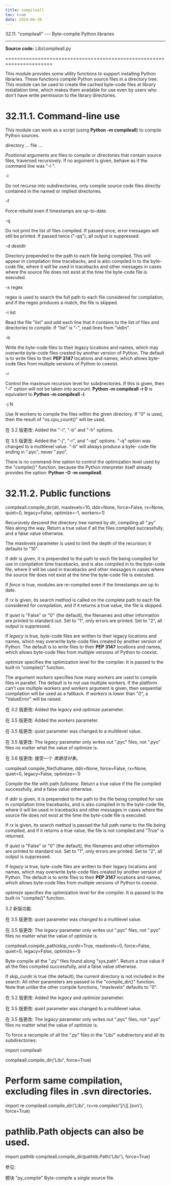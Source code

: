 ```yaml
---
title: compileall
toc: true
date: 2019-06-30
---
```

32.11. "compileall" --- Byte-compile Python libraries
*****************************************************

**Source code:** Lib/compileall.py

======================================================================

This module provides some utility functions to support installing
Python libraries.  These functions compile Python source files in a
directory tree. This module can be used to create the cached byte-code
files at library installation time, which makes them available for use
even by users who don't have write permission to the library
directories.


32.11.1. Command-line use
=========================

This module can work as a script (using **Python -m compileall**) to
compile Python sources.

directory ...
file ...

   Positional arguments are files to compile or directories that
   contain source files, traversed recursively.  If no argument is
   given, behave as if the command line was "-l <directories from
   sys.path>".

-l

   Do not recurse into subdirectories, only compile source code files
   directly contained in the named or implied directories.

-f

   Force rebuild even if timestamps are up-to-date.

-q

   Do not print the list of files compiled. If passed once, error
   messages will still be printed. If passed twice ("-qq"), all output
   is suppressed.

-d destdir

   Directory prepended to the path to each file being compiled.  This
   will appear in compilation time tracebacks, and is also compiled in
   to the byte-code file, where it will be used in tracebacks and
   other messages in cases where the source file does not exist at the
   time the byte-code file is executed.

-x regex

   regex is used to search the full path to each file considered for
   compilation, and if the regex produces a match, the file is
   skipped.

-i list

   Read the file "list" and add each line that it contains to the list
   of files and directories to compile.  If "list" is "-", read lines
   from "stdin".

-b

   Write the byte-code files to their legacy locations and names,
   which may overwrite byte-code files created by another version of
   Python.  The default is to write files to their **PEP 3147**
   locations and names, which allows byte-code files from multiple
   versions of Python to coexist.

-r

   Control the maximum recursion level for subdirectories. If this is
   given, then "-l" option will not be taken into account. **Python -m
   compileall <directory> -r 0** is equivalent to **Python -m
   compileall <directory> -l**.

-j N

   Use *N* workers to compile the files within the given directory. If
   "0" is used, then the result of "os.cpu_count()" will be used.

在 3.2 版更改: Added the "-i", "-b" and "-h" options.

在 3.5 版更改: Added the  "-j", "-r", and "-qq" options.  "-q" option
was changed to a multilevel value.  "-b" will always produce a byte-
code file ending in ".pyc", never ".pyo".

There is no command-line option to control the optimization level used
by the "compile()" function, because the Python interpreter itself
already provides the option: **Python -O -m compileall**.


32.11.2. Public functions
=========================

compileall.compile_dir(dir, maxlevels=10, ddir=None, force=False, rx=None, quiet=0, legacy=False, optimize=-1, workers=1)

   Recursively descend the directory tree named by *dir*, compiling
   all ".py" files along the way. Return a true value if all the files
   compiled successfully, and a false value otherwise.

   The *maxlevels* parameter is used to limit the depth of the
   recursion; it defaults to "10".

   If *ddir* is given, it is prepended to the path to each file being
   compiled for use in compilation time tracebacks, and is also
   compiled in to the byte-code file, where it will be used in
   tracebacks and other messages in cases where the source file does
   not exist at the time the byte-code file is executed.

   If *force* is true, modules are re-compiled even if the timestamps
   are up to date.

   If *rx* is given, its search method is called on the complete path
   to each file considered for compilation, and if it returns a true
   value, the file is skipped.

   If *quiet* is "False" or "0" (the default), the filenames and other
   information are printed to standard out. Set to "1", only errors
   are printed. Set to "2", all output is suppressed.

   If *legacy* is true, byte-code files are written to their legacy
   locations and names, which may overwrite byte-code files created by
   another version of Python.  The default is to write files to their
   **PEP 3147** locations and names, which allows byte-code files from
   multiple versions of Python to coexist.

   *optimize* specifies the optimization level for the compiler.  It
   is passed to the built-in "compile()" function.

   The argument *workers* specifies how many workers are used to
   compile files in parallel. The default is to not use multiple
   workers. If the platform can't use multiple workers and *workers*
   argument is given, then sequential compilation will be used as a
   fallback.  If *workers* is lower than "0", a "ValueError" will be
   raised.

   在 3.2 版更改: Added the *legacy* and *optimize* parameter.

   在 3.5 版更改: Added the *workers* parameter.

   在 3.5 版更改: *quiet* parameter was changed to a multilevel value.

   在 3.5 版更改: The *legacy* parameter only writes out ".pyc" files,
   not ".pyo" files no matter what the value of *optimize* is.

   在 3.6 版更改: 接受一个 *类路径对象*。

compileall.compile_file(fullname, ddir=None, force=False, rx=None, quiet=0, legacy=False, optimize=-1)

   Compile the file with path *fullname*. Return a true value if the
   file compiled successfully, and a false value otherwise.

   If *ddir* is given, it is prepended to the path to the file being
   compiled for use in compilation time tracebacks, and is also
   compiled in to the byte-code file, where it will be used in
   tracebacks and other messages in cases where the source file does
   not exist at the time the byte-code file is executed.

   If *rx* is given, its search method is passed the full path name to
   the file being compiled, and if it returns a true value, the file
   is not compiled and "True" is returned.

   If *quiet* is "False" or "0" (the default), the filenames and other
   information are printed to standard out. Set to "1", only errors
   are printed. Set to "2", all output is suppressed.

   If *legacy* is true, byte-code files are written to their legacy
   locations and names, which may overwrite byte-code files created by
   another version of Python.  The default is to write files to their
   **PEP 3147** locations and names, which allows byte-code files from
   multiple versions of Python to coexist.

   *optimize* specifies the optimization level for the compiler.  It
   is passed to the built-in "compile()" function.

   3.2 新版功能.

   在 3.5 版更改: *quiet* parameter was changed to a multilevel value.

   在 3.5 版更改: The *legacy* parameter only writes out ".pyc" files,
   not ".pyo" files no matter what the value of *optimize* is.

compileall.compile_path(skip_curdir=True, maxlevels=0, force=False, quiet=0, legacy=False, optimize=-1)

   Byte-compile all the ".py" files found along "sys.path". Return a
   true value if all the files compiled successfully, and a false
   value otherwise.

   If *skip_curdir* is true (the default), the current directory is
   not included in the search.  All other parameters are passed to the
   "compile_dir()" function.  Note that unlike the other compile
   functions, "maxlevels" defaults to "0".

   在 3.2 版更改: Added the *legacy* and *optimize* parameter.

   在 3.5 版更改: *quiet* parameter was changed to a multilevel value.

   在 3.5 版更改: The *legacy* parameter only writes out ".pyc" files,
   not ".pyo" files no matter what the value of *optimize* is.

To force a recompile of all the ".py" files in the "Lib/" subdirectory
and all its subdirectories:

   import compileall

   compileall.compile_dir('Lib/', force=True)

   # Perform same compilation, excluding files in .svn directories.
   import re
   compileall.compile_dir('Lib/', rx=re.compile(r'[/\\][.]svn'), force=True)

   # pathlib.Path objects can also be used.
   import pathlib
   compileall.compile_dir(pathlib.Path('Lib/'), force=True)

参见:

  模块 "py_compile"
     Byte-compile a single source file.
